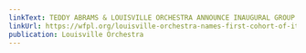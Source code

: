 ```yaml
---
linkText: TEDDY ABRAMS & LOUISVILLE ORCHESTRA ANNOUNCE INAUGURAL GROUP OF COMPOSERS FOR NEW “CREATORS CORPS” RESIDENCY PROGRAM BEGINNING SEP 1
linkUrl: https://wfpl.org/louisville-orchestra-names-first-cohort-of-its-composer-residency-creators-corps/
publication: Louisville Orchestra
---
```

